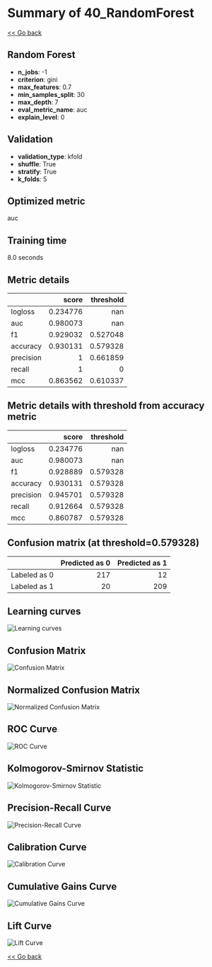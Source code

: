 # Summary of 40_RandomForest

[<< Go back](../README.md)


## Random Forest
- **n_jobs**: -1
- **criterion**: gini
- **max_features**: 0.7
- **min_samples_split**: 30
- **max_depth**: 7
- **eval_metric_name**: auc
- **explain_level**: 0

## Validation
 - **validation_type**: kfold
 - **shuffle**: True
 - **stratify**: True
 - **k_folds**: 5

## Optimized metric
auc

## Training time

8.0 seconds

## Metric details
|           |    score |   threshold |
|:----------|---------:|------------:|
| logloss   | 0.234776 |  nan        |
| auc       | 0.980073 |  nan        |
| f1        | 0.929032 |    0.527048 |
| accuracy  | 0.930131 |    0.579328 |
| precision | 1        |    0.661859 |
| recall    | 1        |    0        |
| mcc       | 0.863562 |    0.610337 |


## Metric details with threshold from accuracy metric
|           |    score |   threshold |
|:----------|---------:|------------:|
| logloss   | 0.234776 |  nan        |
| auc       | 0.980073 |  nan        |
| f1        | 0.928889 |    0.579328 |
| accuracy  | 0.930131 |    0.579328 |
| precision | 0.945701 |    0.579328 |
| recall    | 0.912664 |    0.579328 |
| mcc       | 0.860787 |    0.579328 |


## Confusion matrix (at threshold=0.579328)
|              |   Predicted as 0 |   Predicted as 1 |
|:-------------|-----------------:|-----------------:|
| Labeled as 0 |              217 |               12 |
| Labeled as 1 |               20 |              209 |

## Learning curves
![Learning curves](learning_curves.png)
## Confusion Matrix

![Confusion Matrix](confusion_matrix.png)


## Normalized Confusion Matrix

![Normalized Confusion Matrix](confusion_matrix_normalized.png)


## ROC Curve

![ROC Curve](roc_curve.png)


## Kolmogorov-Smirnov Statistic

![Kolmogorov-Smirnov Statistic](ks_statistic.png)


## Precision-Recall Curve

![Precision-Recall Curve](precision_recall_curve.png)


## Calibration Curve

![Calibration Curve](calibration_curve_curve.png)


## Cumulative Gains Curve

![Cumulative Gains Curve](cumulative_gains_curve.png)


## Lift Curve

![Lift Curve](lift_curve.png)



[<< Go back](../README.md)
